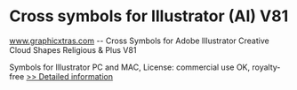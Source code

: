 # Cross symbols for Illustrator (AI) V81
www.graphicxtras.com -- Cross Symbols for Adobe Illustrator Creative Cloud Shapes Religious & Plus V81

Symbols for Illustrator PC and MAC, License: commercial use OK, royalty-free
[>> Detailed information](https://secure.shareit.com/shareit/product.html?productid=300469198&affiliateid=200057808)